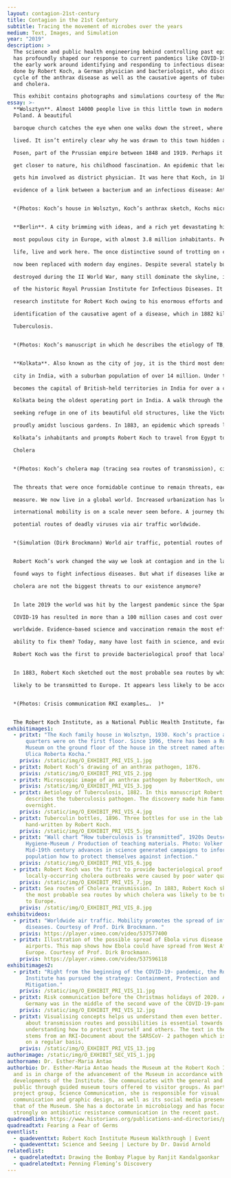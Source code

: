 ```yaml
---
layout: contagion-21st-century
title: Contagion in the 21st Century
subtitle: Tracing the movement of microbes over the years
medium: Text, Images, and Simulation
year: "2019"
description: >
  The science and public health engineering behind controlling past epidemics
  has profoundly shaped our response to current pandemics like COVID-19. Much of
  the early work around identifying and responding to infectious diseases was
  done by Robert Koch, a German physician and bacteriologist, who discovered the
  cycle of the anthrax disease as well as the causative agents of tuberculosis
  and cholera. 

  This exhibit contains photographs and simulations courtesy of the Museum at the Robert Koch Institute. It takes us through the various places around the world where Robert Koch made his pioneering discoveries, and provokes us to reflect on how our responses to infectious diseases continue to evolve through time.
essay: >-
  **Wolsztyn**. Almost 14000 people live in this little town in modern day
  Poland. A beautiful

  baroque church catches the eye when one walks down the street, where Robert Koch once

  lived. It isn’t entirely clear why he was drawn to this town hidden away in the Province of

  Posen, part of the Prussian empire between 1848 and 1919. Perhaps it was his chance to

  get closer to nature, his childhood fascination. An epidemic that leaves many animals dead

  gets him involved as district physician. It was here that Koch, in 1876, provides first

  evidence of a link between a bacterium and an infectious disease: Anthrax.


  *(Photos: Koch’s house in Wolsztyn, Koch’s anthrax sketch, Kochs microscopic anthrax  image)* 


  **Berlin**. A city brimming with ideas, and a rich yet devastating history – it is now the second

  most populous city in Europe, with almost 3.8 million inhabitants. People from all walks of

  life, live and work here. The once distinctive sound of trotting on cobblestone streets has

  now been replaced with modern day engines. Despite several stately buildings being

  destroyed during the II World War, many still dominate the skyline, including the structures

  of the historic Royal Prussian Institute for Infectious Diseases. It was established as a

  research institute for Robert Koch owing to his enormous efforts and success in the

  identification of the causative agent of a disease, which in 1882 killed one in seven people:

  Tuberculosis.


  *(Photos: Koch’s manuscript in which he describes the etiology of TB, Tuberculin bottles  from Koch, Risk communication – spread of TB)* 


  **Kolkata**. Also known as the city of joy, it is the third most densely inhabited metropolitan

  city in India, with a suburban population of over 14 million. Under the British Raj, Kolkata

  becomes the capital of British-held territories in India for over a century, with the Port of

  Kolkata being the oldest operating port in India. A walk through the city at noon leaves you

  seeking refuge in one of its beautiful old structures, like the Victoria Memorial, which stands

  proudly amidst luscious gardens. In 1883, an epidemic which spreads like fire, plagues

  Kolkata’s inhabitants and prompts Robert Koch to travel from Egypt to India to investigate:

  Cholera


  *(Photos: Koch’s cholera map (tracing sea routes of transmission), city map of Kolkata  during Koch’s time)* 


  The threats that were once formidable continue to remain threats, each in their own

  measure. We now live in a global world. Increased urbanization has led to megacities, and

  international mobility is on a scale never seen before. A journey that took Robert Koch a  few weeks to complete now takes us a few hours. Even back in 1883, Robert Koch sketched out the most probable sea routes by which cholera, then thought of as a disease of the poor, was likely to find its way to the heart of Europe. Today scientists at the Robert Koch-Institute simulate the

  potential routes of deadly viruses via air traffic worldwide.


  *(Simulation (Dirk Brockmann) World air traffic, potential routes of deadly viruses)*


  Robert Koch’s work changed the way we look at contagion and in the last century we have

  found ways to fight infectious diseases. But what if diseases like anthrax, tuberculosis and

  cholera are not the biggest threats to our existence anymore?


  In late 2019 the world was hit by the largest pandemic since the Spanish flu of 1918.

  COVID-19 has resulted in more than a 100 million cases and cost over 2.5 million lives

  worldwide. Evidence-based science and vaccination remain the most effective ways of preventing and treating infection. So how worried should we really be, when we start to see the cracks in these concrete structures now holding the world of infectious medicine together? What should we do when we find that the rate at which these cracks get bigger surpasses our

  ability to fix them? Today, many have lost faith in science, and evidence-based knowledge

  Robert Koch was the first to provide bacteriological proof that locally-occurring cholera outbreaks were caused by poor water quality.


  In 1883, Robert Koch sketched out the most probable sea routes by which cholera was

  likely to be transmitted to Europe. It appears less likely to be accepted than fake news and rumours which often feed on our inner fears and emotions. Have we gone against our most powerful allies in the battle against infectious disease and is this contagion of disbelief spreading faster than a deadly virus?


  *(Photos: Crisis communication RKI examples….  )*


  The Robert Koch Institute, as a National Public Health Institute, faces many new challenges but remains a pillar of knowledge, evidence-based research,  communication and surveillance of public health. We connect with international  players in a quest to find solutions for global health problems.
exhibitimages1:
  - pritxt: "The Koch family house in Wolsztyn, 1930. Koch’s practice and the living
      quarters were on the first floor. Since 1996, there has been a Robert Koch
      Museum on the ground floor of the house in the street named after him:
      Ulica Roberta Kocha."
    privis: /static/img/O_EXHIBIT_PRI_VIS_1.jpg
  - pritxt: Robert Koch’s drawing of an anthrax pathogen, 1876.
    privis: /static/img/O_EXHIBIT_PRI_VIS_2.jpg
  - pritxt: Microscopic image of an anthrax pathogen by RobertKoch, undated.
    privis: /static/img/O_EXHIBIT_PRI_VIS_3.jpg
  - pritxt: Aetiology of Tuberculosis, 1882. In this manuscript Robert Koch first
      describes the tuberculosis pathogen. The discovery made him famous
      overnight.
    privis: /static/img/O_EXHIBIT_PRI_VIS_4.jpg
  - pritxt: Tuberculin bottles, 1896. Three bottles for use in the lab with labels
      hand-written by Robert Koch.
    privis: /static/img/O_EXHIBIT_PRI_VIS_5.jpg
  - pritxt: "Wall chart “How tuberculosis is transmitted”, 1920s Deutsches
      Hygiene-Museum / Production of teaching materials. Photo: Volker Kreidler.
      Mid-19th century advances in science generated campaigns to inform the
      population how to protect themselves against infection."
    privis: /static/img/O_EXHIBIT_PRI_VIS_6.jpg
  - pritxt: Robert Koch was the first to provide bacteriological proof that
      locally-occurring cholera outbreaks were caused by poor water quality.
    privis: /static/img/O_EXHIBIT_PRI_VIS_7.jpg
  - pritxt: Sea routes of Cholera transmission. In 1883, Robert Koch sketched out
      the most probable sea routes by which cholera was likely to be transmitted
      to Europe.
    privis: /static/img/O_EXHIBIT_PRI_VIS_8.jpg
exhibitvideos:
  - pritxt: "Worldwide air traffic. Mobility promotes the spread of infectious
      diseases. Courtesy of Prof. Dirk Brockmann. "
    privis: https://player.vimeo.com/video/537577400
  - pritxt: Illustration of the possible spread of Ebola virus disease through
      airports. This map shows how Ebola could have spread from West Africa to
      Europe. Courtesy of Prof. Dirk Brockmann.
    privis: https://player.vimeo.com/video/537596118
exhibitimages2:
  - pritxt: "Right from the beginning of the COVID-19- pandemic, the Robert Koch
      Institute has pursued the strategy: Containment, Protection and
      Mitigation."
    privis: /static/img/O_EXHIBIT_PRI_VIS_11.jpg
  - pritxt: Risk communication before the Christmas holidays of 2020. At the time
      Germany was in the middle of the second wave of the COVID-19-pandemic.
    privis: /static/img/O_EXHIBIT_PRI_VIS_12.jpg
  - pritxt: Visualising concepts helps us understand them even better. Communication
      about transmission routes and possibilities is essential towards
      understanding how to protect yourself and others. The text in the photo
      stems from an RKI-Document about the SARSCoV- 2 pathogen which is updated
      on a regular basis.
    privis: /static/img/O_EXHIBIT_PRI_VIS_13.jpg
authorimage: /static/img/O_EXHIBIT_SEC_VIS_1.jpg
authorname: Dr. Esther-Maria Antao
authorbio: Dr. Esther-Maria Antao heads the Museum at the Robert Koch Institute
  and is in charge of the advancement of the Museum in accordance with ongoing
  developments of the Institute. She communicates with the general and expert
  public through guided museum tours offered to visitor groups. As part of the
  project group, Science Communication, she is responsible for visual
  communication and graphic design, as well as its social media presence and
  that of the Museum. She has a doctorate in microbiology and has focused
  strongly on antibiotic resistance communication in the recent past.
quadreadlink: https://www.historians.org/publications-and-directories/perspectives-on-history/october-2020/fearing-a-fear-of-germs-how-did-the-surgical-mask-transform-from-a-sign-of-bigotry-to-a-sign-of-care
quadreadtxt: Fearing a Fear of Germs
eventlist:
  - quadeventtxt: Robert Koch Institute Museum Walkthrough | Event
  - quadeventtxt: Science and Seeing | Lecture by Dr. David Arnold
relatedlist:
  - quadrelatedtxt: Drawing the Bombay Plague by Ranjit Kandalgaonkar
  - quadrelatedtxt: Penning Fleming’s Discovery
---
```

